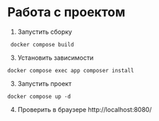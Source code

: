 # Работа с проектом

1. Запустить сборку

```
 docker compose build
```

3. Установить зависимости

```
docker compose exec app composer install
```

3. Запустить проект

```
docker compose up -d
```

4. Проверить в браузере http://localhost:8080/

